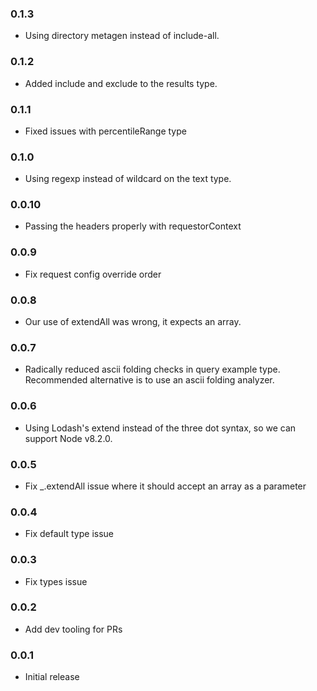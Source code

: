 ﻿### 0.1.3
- Using directory metagen instead of include-all.

### 0.1.2
- Added include and exclude to the results type.

### 0.1.1
- Fixed issues with percentileRange type

### 0.1.0
- Using regexp instead of wildcard on the text type.

### 0.0.10
- Passing the headers properly with requestorContext

### 0.0.9
- Fix request config override order

### 0.0.8
- Our use of extendAll was wrong, it expects an array.

### 0.0.7
- Radically reduced ascii folding checks in query example type. Recommended alternative is to use an ascii folding analyzer.

### 0.0.6

- Using Lodash's extend instead of the three dot syntax, so we can
  support Node v8.2.0.

### 0.0.5

- Fix _.extendAll issue where it should accept an array as a parameter

### 0.0.4

- Fix default type issue

### 0.0.3

- Fix types issue

### 0.0.2

- Add dev tooling for PRs

### 0.0.1

- Initial release
